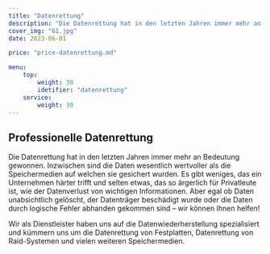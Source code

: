```yaml
---
title: "Datenrettung"
description: "Die Datenrettung hat in den letzten Jahren immer mehr an Bedeutung gewonnen."
cover_img: "61.jpg"
date: 2023-06-01

price: "price-datenrettung.md"

menu:
    top:
        weight: 30
        idetifier: "datenrettung"
    service:
        weight: 30
---
```


## Professionelle Datenrettung

Die Datenrettung hat in den letzten Jahren immer mehr an Bedeutung gewonnen. Inzwischen sind die Daten wesentlich wertvoller als die Speichermedien auf welchen sie gesichert wurden. Es gibt weniges, das ein Unternehmen härter trifft und selten etwas, das so ärgerlich für Privatleute ist, wie der Datenverlust von wichtigen Informationen. Aber egal ob Daten unabsichtlich gelöscht, der Datenträger beschädigt wurde oder die Daten durch logische Fehler abhanden gekommen sind – wir können Ihnen helfen!

Wir als Dienstleister haben uns auf die Datenwiederherstellung spezialisiert und kümmern uns um die Datenrettung von Festplatten, Datenrettung von Raid-Systemen und vielen weiteren Speichermedien.
